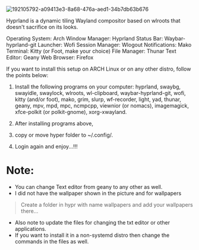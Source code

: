 ![192105792-a09413e3-8a68-476a-aed1-34b7db63b676](https://user-images.githubusercontent.com/112823418/199796805-c2eed8df-23a0-41a0-ac7d-d0408d8d6ada.png)


Hyprland is a dynamic tiling Wayland compositor based on wlroots that doesn't sacrifice on its looks.

Operating System:  Arch 
Window Manager:    Hyprland
Status Bar:        Waybar-hyprland-git
Launcher:          Wofi
Session Manager:   Wlogout
Notifications:     Mako
Terminal:          Kitty (or Foot, make your choice)
File Manager:      Thunar
Text Editor:       Geany
Web Browser:       Firefox

If you want to install this setup on ARCH Linux or on any other distro, follow the points below:

1. Install the following programs on your computer: hyprland, swaybg, swayidle, swaylock, 
wlroots, wl-clipboard, waybar-hyprland-git, wofi, kitty (and/or foot), mako, grim, slurp, 
wf-recorder, light, yad, thunar, geany, mpv, mpd, mpc, ncmpcpp, viewnior (or nomacs), 
imagemagick, xfce-polkit (or polkit-gnome), xorg-xwayland.

2. After installing programs above, 

3. copy or move hyper folder to ~/.config/.

4. Login again and enjoy...!!!

# Note:
- You can change Text editor from geany to any other as well.
- I did not have the wallpaper shown in the picture and for wallpapers
>  Create a folder in hypr with name wallpapers and add your wallpapers there...
- Also note to update the files for changing  the txt editor or other applications.
- If you want to install it in a non-systemd distro then change the commands in the files as well.
